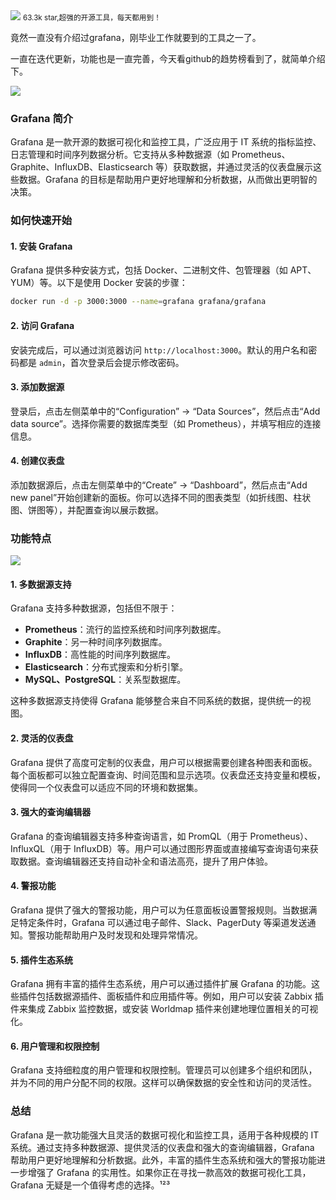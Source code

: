 <img src="/assets/image/240821-grafana-1.png">
<small>63.3k star,超强的开源工具，每天都用到！</small>

竟然一直没有介绍过grafana，刚毕业工作就要到的工具之一了。

一直在迭代更新，功能也是一直完善，今天看github的趋势榜看到了，就简单介绍下。

![](/assets/image/240821-grafana.png)

### Grafana 简介

Grafana 是一款开源的数据可视化和监控工具，广泛应用于 IT 系统的指标监控、日志管理和时间序列数据分析。它支持从多种数据源（如 Prometheus、Graphite、InfluxDB、Elasticsearch 等）获取数据，并通过灵活的仪表盘展示这些数据。Grafana 的目标是帮助用户更好地理解和分析数据，从而做出更明智的决策。

### 如何快速开始

#### 1. 安装 Grafana

Grafana 提供多种安装方式，包括 Docker、二进制文件、包管理器（如 APT、YUM）等。以下是使用 Docker 安装的步骤：

```bash
docker run -d -p 3000:3000 --name=grafana grafana/grafana
```

#### 2. 访问 Grafana

安装完成后，可以通过浏览器访问 `http://localhost:3000`。默认的用户名和密码都是 `admin`，首次登录后会提示修改密码。

#### 3. 添加数据源

登录后，点击左侧菜单中的“Configuration” -> “Data Sources”，然后点击“Add data source”。选择你需要的数据库类型（如 Prometheus），并填写相应的连接信息。

#### 4. 创建仪表盘

添加数据源后，点击左侧菜单中的“Create” -> “Dashboard”，然后点击“Add new panel”开始创建新的面板。你可以选择不同的图表类型（如折线图、柱状图、饼图等），并配置查询以展示数据。

### 功能特点

![](/assets/image/240821-grafana-1.png)

#### 1. 多数据源支持

Grafana 支持多种数据源，包括但不限于：

- **Prometheus**：流行的监控系统和时间序列数据库。
- **Graphite**：另一种时间序列数据库。
- **InfluxDB**：高性能的时间序列数据库。
- **Elasticsearch**：分布式搜索和分析引擎。
- **MySQL、PostgreSQL**：关系型数据库。

这种多数据源支持使得 Grafana 能够整合来自不同系统的数据，提供统一的视图。

#### 2. 灵活的仪表盘

Grafana 提供了高度可定制的仪表盘，用户可以根据需要创建各种图表和面板。每个面板都可以独立配置查询、时间范围和显示选项。仪表盘还支持变量和模板，使得同一个仪表盘可以适应不同的环境和数据集。

#### 3. 强大的查询编辑器

Grafana 的查询编辑器支持多种查询语言，如 PromQL（用于 Prometheus）、InfluxQL（用于 InfluxDB）等。用户可以通过图形界面或直接编写查询语句来获取数据。查询编辑器还支持自动补全和语法高亮，提升了用户体验。

#### 4. 警报功能

Grafana 提供了强大的警报功能，用户可以为任意面板设置警报规则。当数据满足特定条件时，Grafana 可以通过电子邮件、Slack、PagerDuty 等渠道发送通知。警报功能帮助用户及时发现和处理异常情况。

#### 5. 插件生态系统

Grafana 拥有丰富的插件生态系统，用户可以通过插件扩展 Grafana 的功能。这些插件包括数据源插件、面板插件和应用插件等。例如，用户可以安装 Zabbix 插件来集成 Zabbix 监控数据，或安装 Worldmap 插件来创建地理位置相关的可视化。

#### 6. 用户管理和权限控制

Grafana 支持细粒度的用户管理和权限控制。管理员可以创建多个组织和团队，并为不同的用户分配不同的权限。这样可以确保数据的安全性和访问的灵活性。

### 总结

Grafana 是一款功能强大且灵活的数据可视化和监控工具，适用于各种规模的 IT 系统。通过支持多种数据源、提供灵活的仪表盘和强大的查询编辑器，Grafana 帮助用户更好地理解和分析数据。此外，丰富的插件生态系统和强大的警报功能进一步增强了 Grafana 的实用性。如果你正在寻找一款高效的数据可视化工具，Grafana 无疑是一个值得考虑的选择。¹²³

